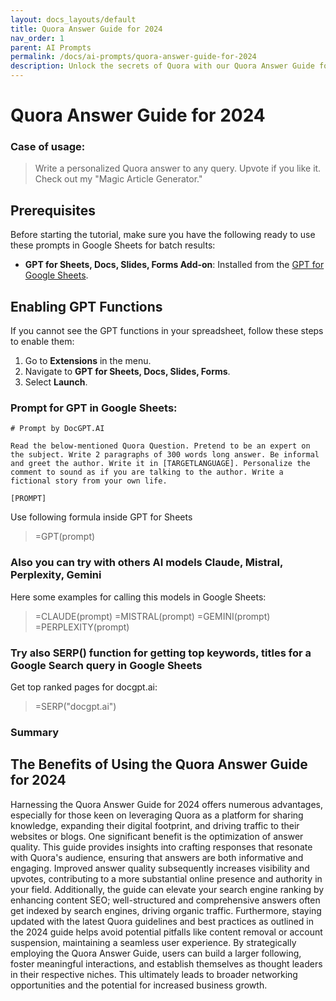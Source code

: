 ```yaml
---
layout: docs_layouts/default
title: Quora Answer Guide for 2024
nav_order: 1
parent: AI Prompts
permalink: /docs/ai-prompts/quora-answer-guide-for-2024
description: Unlock the secrets of Quora with our Quora Answer Guide for 2024! Learn how to craft compelling answers, boost your visibility, and drive traffic to your site. Perfect for marketers, bloggers, and businesses looking to leverage Quora for growth and engagement.
---
```


# Quora Answer Guide for 2024

### Case of usage:
> Write a personalized Quora answer to any query. Upvote if you like it. Check out my "Magic Article Generator."

## Prerequisites

Before starting the tutorial, make sure you have the following ready to use these prompts in Google Sheets for batch results:

- **GPT for Sheets, Docs, Slides, Forms Add-on**: Installed from the [GPT for Google Sheets](https://workspace.google.com/u/0/marketplace/app/gpt_for_sheets_docs_forms_slides/466607203252).

## Enabling GPT Functions

If you cannot see the GPT functions in your spreadsheet, follow these steps to enable them:

1. Go to **Extensions** in the menu.
2. Navigate to **GPT for Sheets, Docs, Slides, Forms**.
3. Select **Launch**.


### Prompt for GPT in Google Sheets:
```shell
# Prompt by DocGPT.AI

Read the below-mentioned Quora Question. Pretend to be an expert on the subject. Write 2 paragraphs of 300 words long answer. Be informal and greet the author. Write it in [TARGETLANGUAGE]. Personalize the comment to sound as if you are talking to the author. Write a fictional story from your own life.

[PROMPT]
```

Use following formula inside GPT for Sheets
> =GPT(prompt)

### Also you can try with others AI models Claude, Mistral, Perplexity, Gemini
Here some examples for calling this models in Google Sheets:

> =CLAUDE(prompt)
> =MISTRAL(prompt)
> =GEMINI(prompt)
> =PERPLEXITY(prompt)


### Try also SERP() function for getting top keywords, titles for a Google Search query in Google Sheets

Get top ranked pages for docgpt.ai:

> =SERP("docgpt.ai")



### Summary
## The Benefits of Using the Quora Answer Guide for 2024

Harnessing the Quora Answer Guide for 2024 offers numerous advantages, especially for those keen on leveraging Quora as a platform for sharing knowledge, expanding their digital footprint, and driving traffic to their websites or blogs. One significant benefit is the optimization of answer quality. This guide provides insights into crafting responses that resonate with Quora's audience, ensuring that answers are both informative and engaging. Improved answer quality subsequently increases visibility and upvotes, contributing to a more substantial online presence and authority in your field. Additionally, the guide can elevate your search engine ranking by enhancing content SEO; well-structured and comprehensive answers often get indexed by search engines, driving organic traffic. Furthermore, staying updated with the latest Quora guidelines and best practices as outlined in the 2024 guide helps avoid potential pitfalls like content removal or account suspension, maintaining a seamless user experience. By strategically employing the Quora Answer Guide, users can build a larger following, foster meaningful interactions, and establish themselves as thought leaders in their respective niches. This ultimately leads to broader networking opportunities and the potential for increased business growth.
